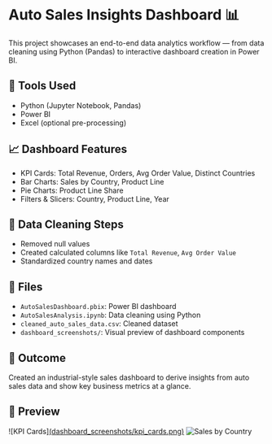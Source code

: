 # Auto Sales Insights Dashboard 📊

This project showcases an end-to-end data analytics workflow — from data cleaning using Python (Pandas) to interactive dashboard creation in Power BI.

## 🔧 Tools Used
- Python (Jupyter Notebook, Pandas)
- Power BI
- Excel (optional pre-processing)

## 📈 Dashboard Features
- KPI Cards: Total Revenue, Orders, Avg Order Value, Distinct Countries
- Bar Charts: Sales by Country, Product Line
- Pie Charts: Product Line Share
- Filters & Slicers: Country, Product Line, Year

## 🧼 Data Cleaning Steps
- Removed null values
- Created calculated columns like `Total Revenue`, `Avg Order Value`
- Standardized country names and dates

## 📁 Files
- `AutoSalesDashboard.pbix`: Power BI dashboard
- `AutoSalesAnalysis.ipynb`: Data cleaning using Python
- `cleaned_auto_sales_data.csv`: Cleaned dataset
- `dashboard_screenshots/`: Visual preview of dashboard components

## 🎯 Outcome
Created an industrial-style sales dashboard to derive insights from auto sales data and show key business metrics at a glance.

## 📸 Preview

![KPI Cards][(dashboard_screenshots/kpi_cards.png)](https://github.com/abhimanyu1805/auto-sales-analysis-powerbi-python/blob/main/Screenshot%202025-07-22%20014558.png)
![Sales by Country](dashboard_screenshots/sales_by_country.png)


